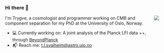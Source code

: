 ### Hi there 👋

<!--**trygvels/trygvels** is a ✨ _special_ ✨ repository because its `README.md` (this file) appears on your GitHub profile.-->
<img align="right" src="https://github-readme-stats.vercel.app/api?username=trygvels&show_icons=true&count_private=true&hide_title=true&show_icons=true"/>



I'm Trygve, a cosmologist and programmer working on CMB and component separation for my PhD at the University of Oslo, Norway.

- :computer: Currently working on: A joint analysis of the Planck LFI data ++, through [BeyondPlanck](https://beyondplanck.science/)
- :mailbox_with_mail: Reach me: [t.l.svalheim@astro.uio.no](mailto:tlsvalheim@gmail.com)

<!--
Here are some ideas to get you started:

- 🔭 I’m currently working on ...
- 🌱 I’m currently learning ...
- 👯 I’m looking to collaborate on ...
- 🤔 I’m looking for help with ...
- 💬 Ask me about ...
- 📫 How to reach me: ...
- 😄 Pronouns: ...
- ⚡ Fun fact: ...
-->
